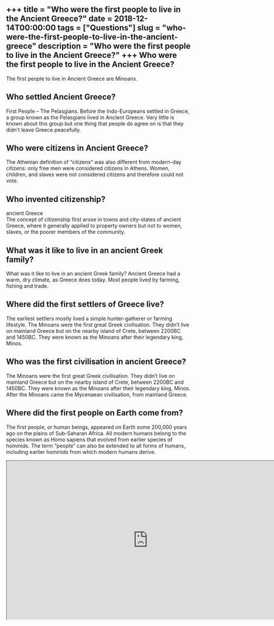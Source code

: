 +++
title = "Who were the first people to live in the Ancient Greece?"
date = 2018-12-14T00:00:00
tags = ["Questions"]
slug = "who-were-the-first-people-to-live-in-the-ancient-greece"
description = "Who were the first people to live in the Ancient Greece?"
+++
Who were the first people to live in the Ancient Greece?
--------------------------------------------------------

The first people to live in Ancient Greece are Minoans.

Who settled Ancient Greece?
---------------------------

First People – The Pelasgians. Before the Indo-Europeans settled in Greece, a group known as the Pelasgians lived in Ancient Greece. Very little is known about this group but one thing that people do agree on is that they didn’t leave Greece peacefully.

Who were citizens in Ancient Greece?
------------------------------------

The Athenian definition of “citizens” was also different from modern-day citizens: only free men were considered citizens in Athens. Women, children, and slaves were not considered citizens and therefore could not vote.

Who invented citizenship?
-------------------------

ancient Greece  
The concept of citizenship first arose in towns and city-states of ancient Greece, where it generally applied to property owners but not to women, slaves, or the poorer members of the community.

What was it like to live in an ancient Greek family?
----------------------------------------------------

What was it like to live in an ancient Greek family? Ancient Greece had a warm, dry climate, as Greece does today. Most people lived by farming, fishing and trade.

Where did the first settlers of Greece live?
--------------------------------------------

The earliest settlers mostly lived a simple hunter-gatherer or farming lifestyle. The Minoans were the first great Greek civilisation. They didn’t live on mainland Greece but on the nearby island of Crete, between 2200BC and 1450BC. They were known as the Minoans after their legendary king, Minos.

Who was the first civilisation in ancient Greece?
-------------------------------------------------

The Minoans were the first great Greek civilisation. They didn’t live on mainland Greece but on the nearby island of Crete, between 2200BC and 1450BC. They were known as the Minoans after their legendary king, Minos. After the Minoans came the Mycenaean civilisation, from mainland Greece.

Where did the first people on Earth come from?
----------------------------------------------

The first people, or human beings, appeared on Earth some 200,000 years ago on the plains of Sub-Saharan Africa. All modern humans belong to the species known as Homo sapiens that evolved from earlier species of hominids. The term “people” can also be extended to all forms of humans, including earlier hominids from which modern humans derive.

<iframe allow="accelerometer; autoplay; clipboard-write; encrypted-media; gyroscope; picture-in-picture" allowfullscreen="" class="__youtube_prefs__  epyt-is-override  no-lazyload" data-no-lazy="1" data-origheight="433" data-origwidth="770" data-skipgform_ajax_framebjll="" height="433" id="_ytid_72870" loading="lazy" src="https://www.youtube.com/embed/erSmSrLeIvQ?enablejsapi=1&autoplay=0&cc_load_policy=0&cc_lang_pref=&iv_load_policy=1&loop=0&modestbranding=0&rel=1&fs=1&playsinline=0&autohide=2&theme=dark&color=red&controls=1&" title="YouTube player" width="770"></iframe>